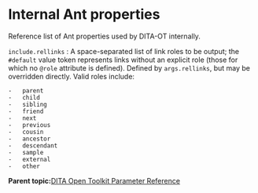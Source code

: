 # Internal Ant properties

Reference list of Ant properties used by DITA-OT internally.

`include.rellinks`
:   A space-separated list of link roles to be output; the `#default` value token represents links without an explicit role \(those for which no `@role` attribute is defined\). Defined by `args.rellinks`, but may be overridden directly. Valid roles include:

    -   parent
    -   child
    -   sibling
    -   friend
    -   next
    -   previous
    -   cousin
    -   ancestor
    -   descendant
    -   sample
    -   external
    -   other

**Parent topic:**[DITA Open Toolkit Parameter Reference](../parameters/index.md)

